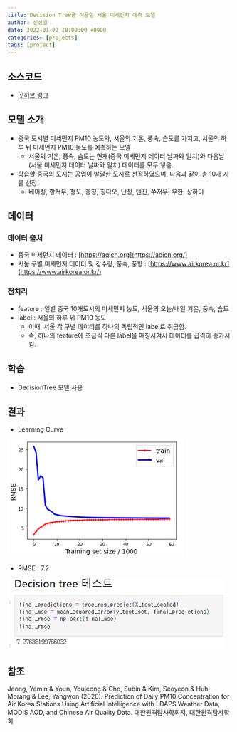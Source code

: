 ```yaml
---
title: Decision Tree를 이용한 서울 미세먼지 예측 모델
author: 신성일
date: 2022-01-02 18:00:00 +0900
categories: [projects]
tags: [project]
---
```


## 소스코드

- [깃허브 링크](https://github.com/Seongil-Shin/machineLearnig)

## 모델 소개

- 중국 도시별 미세먼지 PM10 농도와, 서울의 기온, 풍속, 습도를 가지고, 서울의 하루 뒤 미세먼지 PM10 농도를 예측하는 모델
  - 서울의 기온, 풍속, 습도는 현재(중국 미세먼지 데이터 날짜와 일치)와 다음날(서울 미세먼지 데이터 날짜와 일치) 데이터를 모두 넣음.
- 학습할 중국의 도시는 공업이 발달한 도시로 선정하였으며, 다음과 같이 총 10개 시를 선정
  - 베이징, 항저우, 청도, 충칭, 칭다오, 난징, 톈진, 쑤저우, 우한, 상하이

## 데이터

### 데이터 출처

- 중국 미세먼지 데이터 : [https://aqicn.org](https://aqicn.org/)
- 서울 구별 미세먼지 데이터 및 강수량, 풍속, 풍향 : [https://www.airkorea.or.kr](https://www.airkorea.or.kr/)

### 전처리

- feature : 일별 중국 10개도시의 미세먼지 농도, 서울의 오늘/내일 기온, 풍속, 습도
- label : 서울의 하루 뒤 PM10 농도
  - 이때, 서울 각 구별 데이터를 하나의 독립적인 label로 취급함.
  - 즉, 하나의 feature에 조금씩 다른 label을 매칭시켜서 데이터를 급격히 증가시킴.

## 학습

- DecisionTree 모델 사용

## 결과

- Learning Curve

![image-20220102181654794](/assets/img/2022-01-02-미세먼지예측모델/image-20220102181654794.png)

- RMSE : 7.2

![image-20220102181633815](/assets/img/2022-01-02-미세먼지예측모델/image-20220102181633815.png)

## 참조

Jeong, Yemin & Youn, Youjeong & Cho, Subin & Kim, Seoyeon & Huh, Morang & Lee, Yangwon (2020). Prediction of Daily PM10 Concentration for Air Korea Stations Using Artificial Intelligence with LDAPS Weather Data, MODIS AOD, and Chinese Air Quality Data. 대한원격탐사학회지, 대한원격탐사학회
